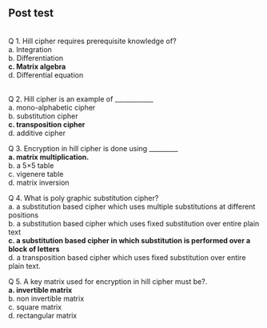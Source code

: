 ## Post test
<br>
Q 1. Hill cipher requires prerequisite knowledge of?<br>
a. Integration<br>
b. Differentiation<br>
<b>c. Matrix algebra<br></b>
d. Differential equation<br><br>

Q 2. Hill cipher is an example of ____________<br>
a. mono-alphabetic cipher<br>
b. substitution cipher<br>
<b>c. transposition cipher<br></b>
d. additive cipher<br>

Q 3. Encryption in hill cipher is done using _________<br>
<b>a. matrix multiplication.<br></b>
b. a 5×5 table<br>
c. vigenere table<br>
d. matrix inversion<br>

Q 4. What is poly graphic substitution cipher?<br>
a. a substitution based cipher which uses multiple substitutions at different positions<br>
b. a substitution based cipher which uses fixed substitution over entire plain text<br>
<b>c. a substitution based cipher in which substitution is performed over a block of letters<br></b>
d. a transposition based cipher which uses fixed substitution over entire plain text.<br>

Q 5. A key matrix used for encryption in hill cipher must be?.<br>
<b>a. invertible matrix<br></b>
b. non invertible matrix<br>
c. square matrix<br>
d. rectangular matrix<br>
